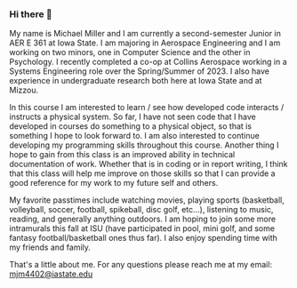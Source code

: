 ### Hi there 👋
My name is Michael Miller and I am currently a second-semester Junior in AER E 361 at Iowa State. I am majoring in Aerospace Engineering and I am working on two minors, one in Computer Science and the other in Psychology. I recently completed a co-op at Collins Aerospace working in a Systems Engineering role over the Spring/Summer of 2023. I also have experience in undergraduate research both here at Iowa State and at Mizzou.

In this course I am interested to learn / see how developed code interacts / instructs a physical system. So far, I have not seen code that I have developed in courses do something to a physical object, so that is something I hope to look forward to. I am also interested to continue developing my programming skills throughout this course. Another thing I hope to gain from this class is an improved ability in technical documentation of work. Whether that is in coding or in report writing, I think that this class will help me improve on those skills so that I can provide a good reference for my work to my future self and others.

My favorite passtimes include watching movies, playing sports (basketball, volleyball, soccer, football, spikeball, disc golf, etc...), listening to music, reading, and generally anything outdoors. I am hoping to join some more intramurals this fall at ISU (have participated in pool, mini golf, and some fantasy football/basketball ones thus far). I also enjoy spending time with my friends and family.

That's a little about me. For any questions please reach me at my email: mjm4402@iastate.edu

<!--
**michaelmiller4402/michaelmiller4402** is a ✨ _special_ ✨ repository because its `README.md` (this file) appears on your GitHub profile.

What are you interested in learning? What are you working on? What's your favorite hobby?

Here are some ideas to get you started:

- 🔭 I’m currently working on ...
- 🌱 I’m currently learning ...
- 👯 I’m looking to collaborate on ...
- 🤔 I’m looking for help with ...
- 💬 Ask me about ...
- 📫 How to reach me: ...
- 😄 Pronouns: ...
- ⚡ Fun fact: ...
-->
